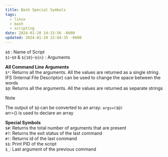 ```yaml
---
title: Bash Special Symbols
tags:
  - linux
  - bash
  - scripting
date: 2024-01-28 14:15:56 -0600
updated: 2024-01-28 22:04:35 -0600
---
```


`$0` : Name of Script  
`$1`-`$9`  & `${10}`-`${n}` : Arguments  

**All Command Line Arguments**  
`$*`: Returns all the arguments. All the values are returned as a single string. IFS (Internal File Descriptor) can be used to change the space between the words  
`$@`: Returns all the arguments. All the values are returned as separate strings

 > [!NOTE]
 > The output of `$@` can be converted to an array: `args=($@)`  
 > arr=() is used to declare an array

**Special Symbols**  
`$#`: Returns the total number of arguments that are present  
`#?`: Returns the exit status of the last command  
`#!`: Returns id of the last command  
`$$`: Print PID of the script  
`$_`: Last argument of the previous command
